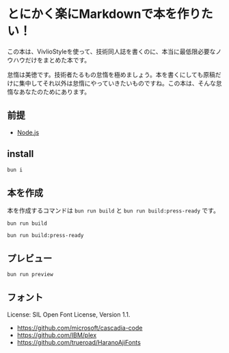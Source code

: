 # とにかく楽にMarkdownで本を作りたい！

この本は、VivlioStyleを使って、技術同人誌を書くのに、本当に最低限必要なノウハウだけをまとめた本です。

怠惰は美徳です。技術者たるもの怠惰を極めましょう。本を書くにしても原稿だけに集中してそれ以外は怠惰にやっていきたいものですね。この本は、そんな怠惰なあなたのためにあります。

## 前提

* [Node.js](https://nodejs.org/en/)

## install

```sh
bun i
```

## 本を作成

本を作成するコマンドは `bun run build` と `bun run build:press-ready` です。

```sh:オンラインで使う前提のカラーPDFを作成するコマンド
bun run build
```

```sh:印刷対応の、なるべく白黒に寄せたPDFを作成するコマンド
bun run build:press-ready
```

## プレビュー

```sh
bun run preview
```

## フォント

License: SIL Open Font License, Version 1.1.

* https://github.com/microsoft/cascadia-code
* https://github.com/IBM/plex
* https://github.com/trueroad/HaranoAjiFonts
